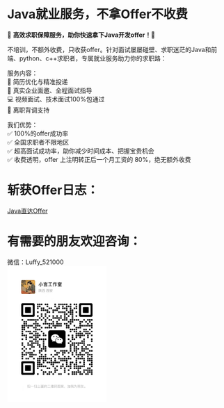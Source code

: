 # Java就业服务，不拿Offer不收费

🌟 **高效求职保障服务，助你快速拿下Java开发offer！**🌟

不培训，不额外收费，只收获offer。针对面试屡屡碰壁、求职迷茫的Java和前端、python、c++求职者，专属就业服务助力你的求职路：

服务内容：  
📄 简历优化与精准投递  
🎯 真实企业面邀、全程面试指导  
💻 视频面试、技术面试100%包通过  
📝 离职背调支持   

我们优势：  
✅ 100%的offer成功率  
✅ 全国求职者不限地区  
✅ 超高面试成功率，助你减少时间成本、把握宝贵机会  
✅ 收费透明，offer 上注明转正后一个月工资的 80%，绝无额外收费  
# 斩获Offer日志：
[Java直达Offer](https://javatooffer.uzibird.cn/2024/11/03/OfferExample/)
# 有需要的朋友欢迎咨询：  
微信：Luffy_521000    
<img src="https://github.com/zlf521000/JavaOfferToYou/blob/master/image/wxcode.jpg" width="228" height="313" alt="添加微信">




